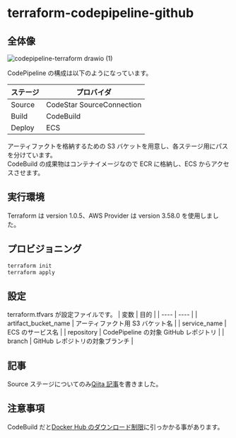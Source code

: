# terraform-codepipeline-github

## 全体像
![codepipeline-terraform drawio (1)](https://user-images.githubusercontent.com/30205372/132990920-87535d69-f02c-4b81-89ee-6d1946d42b0a.png)

CodePipeline の構成は以下のようになっています。

|  ステージ |  プロバイダ  |
| ---- | ---- |
|  Source  |  CodeStar SourceConnection |
|  Build  |  CodeBuild  |
|  Deploy  |  ECS  |

アーティファクトを格納するための S3 バケットを用意し、各ステージ用にパスを分けています。  
CodeBuild の成果物はコンテナイメージなので ECR に格納し、ECS からアクセスさせます。

## 実行環境

Terraform は version 1.0.5、AWS Provider は version 3.58.0 を使用しました。

## プロビジョニング

```sh
terraform init
terraform apply
```

## 設定
terraform.tfvars が設定ファイルです。
|  変数 |  目的  |
| ---- | ---- |
|  artifact_bucket_name  |  アーティファクト用 S3 バケット名 |
|  service_name  |  ECS のサービス名  |
|  repository  |  CodePipeline の対象 GitHub レポジトリ  |
|  branch  |  GitHub レポジトリの対象ブランチ  |

## 記事
Source ステージについてのみ[Qiita 記事](https://qiita.com/KensukeTakahara/items/6ed83e83620b86b748b7)を書きました。

## 注意事項

CodeBuild だと[Docker Hub のダウンロード制限](https://www.docker.com/blog/scaling-docker-to-serve-millions-more-developers-network-egress/)に引っかかる事があります。
